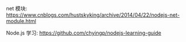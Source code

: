 
net 模块:
https://www.cnblogs.com/hustskyking/archive/2014/04/22/nodejs-net-module.html

Node.js 学习: https://github.com/chyingp/nodejs-learning-guide
